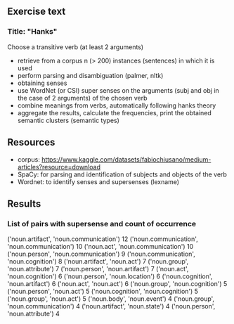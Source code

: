 ## Exercise text

### Title: "Hanks"

Choose a transitive verb (at least 2 arguments)
- retrieve from a corpus n (> 200) instances (sentences) in which it is used
- perform parsing and disambiguation (palmer, nltk)
- obtaining senses 
- use WordNet (or CSI) super senses on the arguments (subj and obj in the case of 2 arguments) of the chosen verb
- combine meanings from verbs, automatically following hanks theory
- aggregate the results, calculate the frequencies, print the obtained semantic clusters (semantic types)


## Resources

- corpus: https://www.kaggle.com/datasets/fabiochiusano/medium-articles?resource=download
- SpaCy: for parsing and identification of subjects and objects of the verb
- Wordnet: to identify senses and supersenses (lexname)

## Results 

### List of pairs with supersense and count of occurrence

('noun.artifact', 'noun.communication') 12
('noun.communication', 'noun.communication') 10
('noun.act', 'noun.communication') 10
('noun.person', 'noun.communication') 9
('noun.communication', 'noun.cognition') 8
('noun.artifact', 'noun.act') 7
('noun.group', 'noun.attribute') 7
('noun.person', 'noun.artifact') 7
('noun.act', 'noun.cognition') 6
('noun.person', 'noun.location') 6
('noun.cognition', 'noun.artifact') 6
('noun.act', 'noun.act') 6
('noun.group', 'noun.cognition') 5
('noun.person', 'noun.act') 5
('noun.cognition', 'noun.cognition') 5
('noun.group', 'noun.act') 5
('noun.body', 'noun.event') 4
('noun.group', 'noun.communication') 4
('noun.artifact', 'noun.state') 4
('noun.person', 'noun.attribute') 4